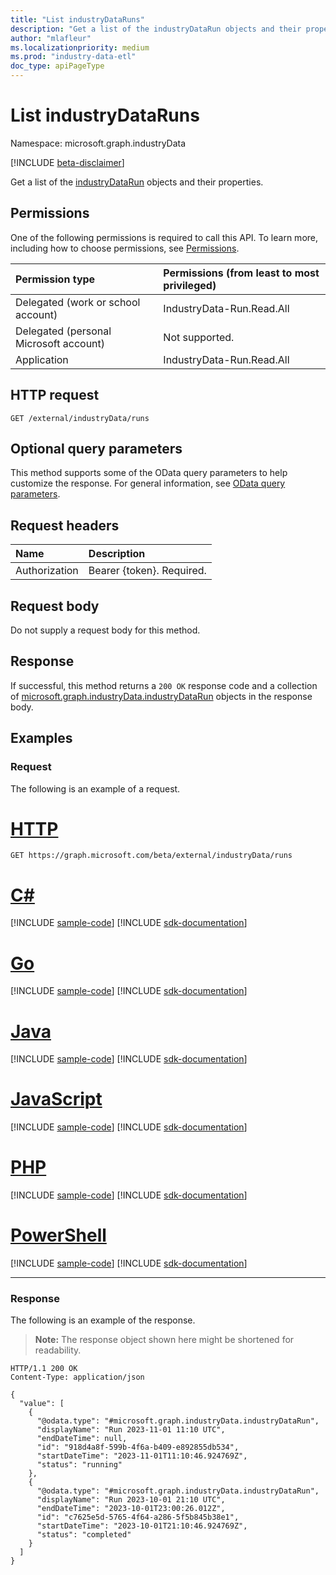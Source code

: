```yaml
---
title: "List industryDataRuns"
description: "Get a list of the industryDataRun objects and their properties."
author: "mlafleur"
ms.localizationpriority: medium
ms.prod: "industry-data-etl"
doc_type: apiPageType
---
```


# List industryDataRuns

Namespace: microsoft.graph.industryData

[!INCLUDE [beta-disclaimer](../../includes/beta-disclaimer.md)]

Get a list of the [industryDataRun](../resources/industrydata-industrydatarun.md) objects and their properties.

## Permissions

One of the following permissions is required to call this API. To learn more, including how to choose permissions, see [Permissions](/graph/permissions-reference).

| Permission type                        | Permissions (from least to most privileged) |
| :------------------------------------- | :------------------------------------------ |
| Delegated (work or school account)     | IndustryData-Run.Read.All                   |
| Delegated (personal Microsoft account) | Not supported.                              |
| Application                            | IndustryData-Run.Read.All                   |

## HTTP request

<!-- {
  "blockType": "ignored"
}
-->

```http
GET /external/industryData/runs
```

## Optional query parameters

This method supports some of the OData query parameters to help customize the response. For general information, see [OData query parameters](/graph/query-parameters).

## Request headers

| Name          | Description               |
| :------------ | :------------------------ |
| Authorization | Bearer {token}. Required. |

## Request body

Do not supply a request body for this method.

## Response

If successful, this method returns a `200 OK` response code and a collection of [microsoft.graph.industryData.industryDataRun](../resources/industrydata-industrydatarun.md) objects in the response body.

## Examples

### Request

The following is an example of a request.

# [HTTP](#tab/http)
<!-- {
  "blockType": "request",
  "name": "list_industrydatarun"
}
-->

```msgraph-interactive
GET https://graph.microsoft.com/beta/external/industryData/runs
```

# [C#](#tab/csharp)
[!INCLUDE [sample-code](../includes/snippets/csharp/list-industrydatarun-csharp-snippets.md)]
[!INCLUDE [sdk-documentation](../includes/snippets/snippets-sdk-documentation-link.md)]

# [Go](#tab/go)
[!INCLUDE [sample-code](../includes/snippets/go/list-industrydatarun-go-snippets.md)]
[!INCLUDE [sdk-documentation](../includes/snippets/snippets-sdk-documentation-link.md)]

# [Java](#tab/java)
[!INCLUDE [sample-code](../includes/snippets/java/list-industrydatarun-java-snippets.md)]
[!INCLUDE [sdk-documentation](../includes/snippets/snippets-sdk-documentation-link.md)]

# [JavaScript](#tab/javascript)
[!INCLUDE [sample-code](../includes/snippets/javascript/list-industrydatarun-javascript-snippets.md)]
[!INCLUDE [sdk-documentation](../includes/snippets/snippets-sdk-documentation-link.md)]

# [PHP](#tab/php)
[!INCLUDE [sample-code](../includes/snippets/php/list-industrydatarun-php-snippets.md)]
[!INCLUDE [sdk-documentation](../includes/snippets/snippets-sdk-documentation-link.md)]

# [PowerShell](#tab/powershell)
[!INCLUDE [sample-code](../includes/snippets/powershell/list-industrydatarun-powershell-snippets.md)]
[!INCLUDE [sdk-documentation](../includes/snippets/snippets-sdk-documentation-link.md)]

---

### Response

The following is an example of the response.

> **Note:** The response object shown here might be shortened for readability.

<!-- {
  "blockType": "response",
  "truncated": true,
  "@odata.type": "Collection(microsoft.graph.industryData.industryDataRun)"
}
-->

```http
HTTP/1.1 200 OK
Content-Type: application/json

{
  "value": [
    {
      "@odata.type": "#microsoft.graph.industryData.industryDataRun",
      "displayName": "Run 2023-11-01 11:10 UTC",
      "endDateTime": null,
      "id": "918d4a8f-599b-4f6a-b409-e892855db534",
      "startDateTime": "2023-11-01T11:10:46.924769Z",
      "status": "running"
    },
    {
      "@odata.type": "#microsoft.graph.industryData.industryDataRun",
      "displayName": "Run 2023-10-01 21:10 UTC",
      "endDateTime": "2023-10-01T23:00:26.012Z",
      "id": "c7625e5d-5765-4f64-a286-5f5b845b38e1",
      "startDateTime": "2023-10-01T21:10:46.924769Z",
      "status": "completed"
    }
  ]
}
```

